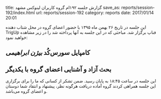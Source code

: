 title: گزارش جلسه ۱۹۲ام گروه کاربران لینوکس مشهد
save_as: reports/session-192/index.html
url: reports/session-192
category: reports
date: 2017/01/14 20:01

این جلسه در تاریخ ۲۶ بهمن ماه ۱۳۹۵ با حضور اعضای گروه در محل شتاب دهنده TrigUp فناپ برگزار شد. مباحثی که در این جلسه به آنها پرداخته شد را در زیر مشاهده خواهید نمود:
<!--more-->

## کامپایل سورس‌کُد *بیژن ابراهیمی*
## بحث آزاد و آشنایی اعضای گروه با یکدیگر

این جلسه در ساعت ۱۸:۴۵ به پایان رسید. ضمن تشکر از کسانی که ما را برای برگزاری این جلسه همراهی کردند گروه آماده دریافت هرگونه نظر، پیشنهاد و انتقاد شما دوستان و اعضای گروه می‌باشد.

